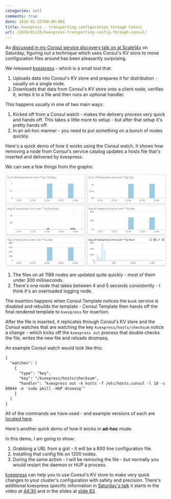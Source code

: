```yaml
---
categories: null
comments: true
date: 2016-01-25T00:00:00Z
title: kvexpress - transporting configuration through Consul
url: /2016/01/25/kvexpress-transporting-config-through-consul/
---
```


As [discussed in my Consul service discovery talk on at Scale14x](https://blog.froese.org/2016/01/23/service-discovery-in-the-cloud-with-consul/) on Saturday, figuring out a technique which uses Consul's KV store to move configuration files around has been pleasantly surprising.

We released [kvexpress](https://github.com/DataDog/kvexpress) - which is a small tool that:

1. Uploads data into Consul's KV store and prepares it for distribution - usually on a single node.
2. Downloads that data from Consul's KV store onto a client node, verifies it, writes it to a file and then runs an optional handler.

This happens usually in one of two main ways:

1. Kicked off from a Consul watch - makes the delivery process very quick and hands off. This takes a little more to setup - but after that setup it's pretty hands off.
2. In an ad-hoc manner - you need to put something on a bunch of nodes quickly.

Here's a quick demo of how it works using the Consul watch. It shows how removing a node from Consul's service catalog updates a hosts file that's inserted and delivered by kvexpress:

<script type="text/javascript" src="https://asciinema.org/a/d555vawmq586tm7h9xp27q40w.js" id="asciicast-d555vawmq586tm7h9xp27q40w" async></script>

We can see a few things from the graphs:

<img src="/public/images/kvexpress-demo.jpg" />

1. The files on all 1188 nodes are updated quite quickly - most of them under 300 milliseconds.
2. There's one node that takes between 4 and 5 seconds consistently - I think it's an overloaded logging node.

The insertion happens when Consul Template notices the `bunk` service is disabled and rebuilds the template - Consul Template then hands off the final rendered template to `kvexpress` for insertion.

After the file is inserted, it replicates through Consul's KV store and the Consul watches that are watching the key `kvexpress/hosts/checksum` notice a change - which kicks off the `kvexpress out` process that double checks the file, writes the new file and reloads dnsmasq.

An example Consul watch would look like this:

```
{
  "watches": [
    {
      "type": "key",
      "key": "/kvexpress/hosts/checksum",
      "handler": "kvexpress out -k hosts -f /etc/hosts.consul -l 10 -c 00644 -e 'sudo pkill -HUP dnsmasq'"
    }
  ]
}
```

All of the commands we have used - and example versions of each are [located here](https://github.com/DataDog/kvexpress/blob/master/docs/cli.md).

Here's another quick demo of how it works in **ad-hoc** mode.

In this demo, I am going to show:

1. Grabbing a URL from a gist - it will be a 600 line configuration file.
2. Installing that config file on 1200 nodes.
3. During the same action - I will be removing the file - but normally you would restart the daemon or HUP a process.

<script type="text/javascript" src="https://asciinema.org/a/34732.js" id="asciicast-34732" async></script>

[kvexpress](https://github.com/DataDog/kvexpress) can help you to use Consul's KV store to make very quick changes to your cluster's configuration with safety and precision. There's additional kvexpress specific information in [Saturday's talk](https://blog.froese.org/2016/01/23/service-discovery-in-the-cloud-with-consul/) it starts in the video at [44:30](https://youtu.be/j0H4S4DQfXc?t=44m33s) and in the slides at [slide 83](https://speakerdeck.com/darron/service-discovery-in-the-cloud?slide=83).
